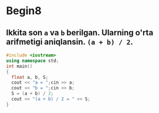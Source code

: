 # Begin8
## Ikkita son `a` va `b` berilgan. Ularning o'rta arifmetigi aniqlansin. `(a + b) / 2`.
```cpp
#include <iostream>
using namespace std;
int main()
{
  float a, b, S;
  cout << "a = ";cin >> a;
  cout << "b = ";cin >> b;
  S = (a + b) / 2;
  cout << "(a + b) / 2 = " << S;
}
```
